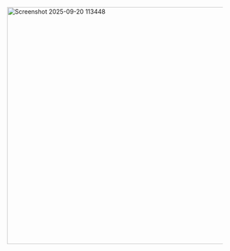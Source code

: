<img width="738" height="553" alt="Screenshot 2025-09-20 113448" src="https://github.com/user-attachments/assets/3e0e8257-c54f-47d2-8f28-3f3cf85c1c3f" />
